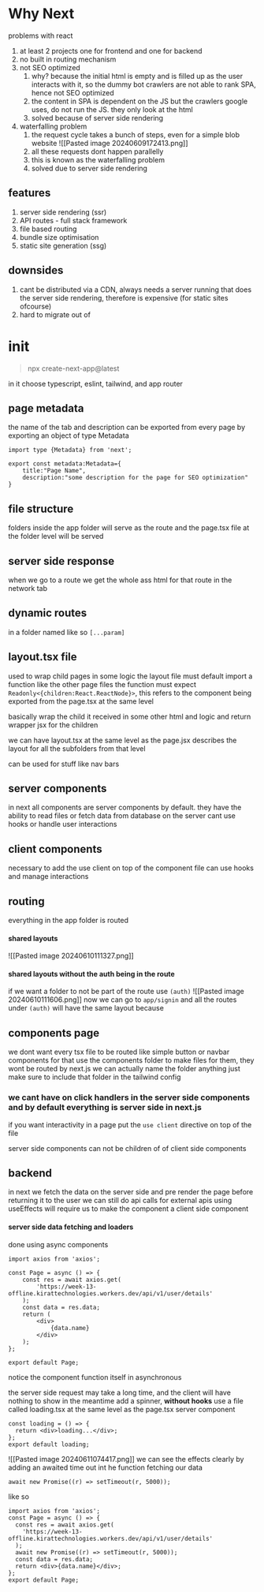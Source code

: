 # Why Next
problems with react
1. at least 2 projects one for frontend and one for backend
2. no built in routing mechanism
3. not SEO optimized
	1. why? because the initial html is empty and is filled up as the user interacts with it, so the dummy bot crawlers are not able to rank SPA, hence not SEO optimized
	2. the content in SPA is dependent on the JS but the crawlers google uses, do not run the JS. they only look at the html
	3. solved because of server side rendering
4. waterfalling problem
	1. the request cycle takes a bunch of steps, even for a simple blob website
![[Pasted image 20240609172413.png]]
	2. all these requests dont happen parallelly
	3. this is known as the waterfalling problem
	4. solved due to server side rendering
## features
1. server side rendering (ssr)
2. API routes - full stack framework
3. file based routing
4. bundle size optimisation
5. static site generation (ssg)
## downsides
1. cant be distributed via a CDN, always needs a server running that does the server side rendering, therefore is expensive (for static sites ofcourse)
2. hard to migrate out of

# init
> npx create-next-app@latest

in it choose typescript, eslint, tailwind, and app router
## page metadata
the name of the tab and description can be exported from every page by exporting an object of type Metadata
```tsx
import type {Metadata} from 'next';

export const metadata:Metadata={
	title:"Page Name",
	description:"some description for the page for SEO optimization"
}
```
## file structure
folders inside the app folder will serve as the route and the page.tsx file at the folder level will be served
## server side response
when we go to a route we get the whole ass html for that route in the network tab
## dynamic routes
in a folder named like so `[...param]`
## layout.tsx file
used to wrap child pages in some logic
the layout file must default import a function like the other page files
the function must expect `Readonly<{children:React.ReactNode}>`, this refers to the component being exported from the page.tsx at the same level

basically wrap the child it received in some other html and logic and return wrapper jsx for the children

we can have layout.tsx at the same level as the page.jsx
describes the layout for all the subfolders from that level

can be used for stuff like nav bars
## server components
in next all components are server components by default.
they have the ability to read files or fetch data from database on the server
cant use hooks or handle user interactions
## client components
necessary to add the use client on top of the component file
can use hooks and manage interactions
## routing
everything in the app folder is routed
#### shared layouts
![[Pasted image 20240610111327.png]]
#### shared layouts without the auth being in the route
if we want a folder to not be part of the route use `(auth)`
![[Pasted image 20240610111606.png]]
now we can go to `app/signin` and all the routes under `(auth)` will have the same layout because 
## components page
we dont want every tsx file to be routed
like simple button or navbar components for that use the components folder to make files for them, they wont be routed by next.js
we can actually name the folder anything just make sure to include that folder in the tailwind config

### **we cant have on click handlers in the server side components and by default everything is server side in next.js**

if you want interactivity in a page put the `use client` directive on top of the file

server side components can not be children of of client side components
## backend
in next we fetch the data on the server side and pre render the page before returning it to the user
we can still do api calls for external apis
using useEffects will require us to make the component a client side component

#### server side data fetching and loaders
done using async components
```tsx
import axios from 'axios';  

const Page = async () => {  
	const res = await axios.get(  
		'https://week-13-offline.kirattechnologies.workers.dev/api/v1/user/details'  
	);  
	const data = res.data;  
	return (
		<div>
			{data.name}
		</div>
	);  
};  

export default Page;
```

notice the component function itself in asynchronous

the server side request may take a long time, and the client will have nothing to show in the meantime
add a spinner, **without hooks**
use a file called loading.tsx at the same level as the page.tsx server component
```tsx
const loading = () => {  
  return <div>loading...</div>;  
};  
export default loading;
```
![[Pasted image 20240611074417.png]]
we can see the effects clearly by adding an awaited time out int he function fetching our data
```tsx
await new Promise((r) => setTimeout(r, 5000));
```
like so
```tsx
import axios from 'axios';  
const Page = async () => {  
  const res = await axios.get(  
    'https://week-13-offline.kirattechnologies.workers.dev/api/v1/user/details'  
  );  
  await new Promise((r) => setTimeout(r, 5000));  
  const data = res.data;  
  return <div>{data.name}</div>;  
};  
export default Page;
```